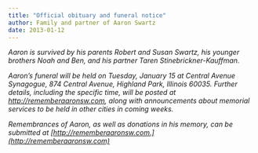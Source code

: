 ```yaml
---
title: "Official obituary and funeral notice"
author: Family and partner of Aaron Swartz
date: 2013-01-12
---
```

*Aaron is survived by his parents Robert and Susan Swartz, his younger brothers Noah and Ben, and his partner Taren Stinebrickner-Kauffman.*

*Aaron’s funeral will be held on Tuesday, January 15 at Central Avenue Synagogue, 874 Central Avenue, Highland Park, Illinois 60035. Further details, including the specific time, will be posted at http://rememberaaronsw.com, along with announcements about memorial services to be held in other cities in coming weeks.*

*Remembrances of Aaron, as well as donations in his memory, can be submitted at [http://rememberaaronsw.com.](http://rememberaaronsw.com)*

